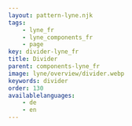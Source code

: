 ```yaml
---
layout: pattern-lyne.njk
tags: 
    - lyne_fr
    - lyne_components_fr
    - page
key: divider-lyne_fr
title: Divider
parent: components-lyne_fr
image: lyne/overview/divider.webp
keywords: divider
order: 130
availablelanguages: 
    - de
    - en
---
```

